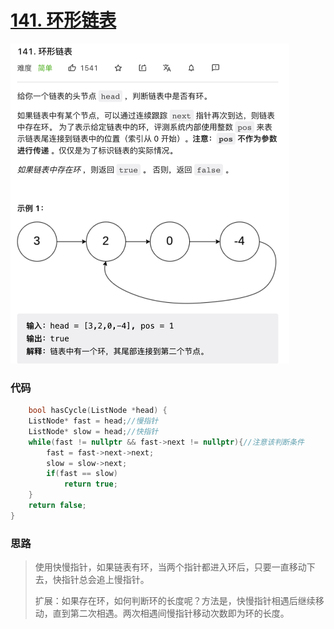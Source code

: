 # [141. 环形链表](https://leetcode.cn/problems/linked-list-cycle/)

<img src="https://raw.githubusercontent.com/damenshi/myImage/main/img/image-20220713152250666.png" alt="image-20220713152250666" style="zoom:50%;" />

### 代码
```c++
	bool hasCycle(ListNode *head) {
    ListNode* fast = head;//慢指针
    ListNode* slow = head;//快指针
    while(fast != nullptr && fast->next != nullptr){//注意该判断条件
        fast = fast->next->next;
        slow = slow->next;
        if(fast == slow)
            return true;
    }
    return false;
}
```

### 思路
> 使用快慢指针，如果链表有环，当两个指针都进入环后，只要一直移动下去，快指针总会追上慢指针。
>
> 扩展：如果存在环，如何判断环的长度呢？方法是，快慢指针相遇后继续移动，直到第二次相遇。两次相遇间慢指针移动次数即为环的长度。